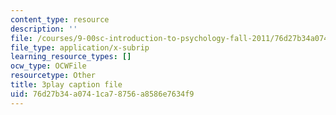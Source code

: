 ```yaml
---
content_type: resource
description: ''
file: /courses/9-00sc-introduction-to-psychology-fall-2011/76d27b34a0741ca78756a8586e7634f9_lBU64nfe8nM.srt
file_type: application/x-subrip
learning_resource_types: []
ocw_type: OCWFile
resourcetype: Other
title: 3play caption file
uid: 76d27b34-a074-1ca7-8756-a8586e7634f9
---
```

